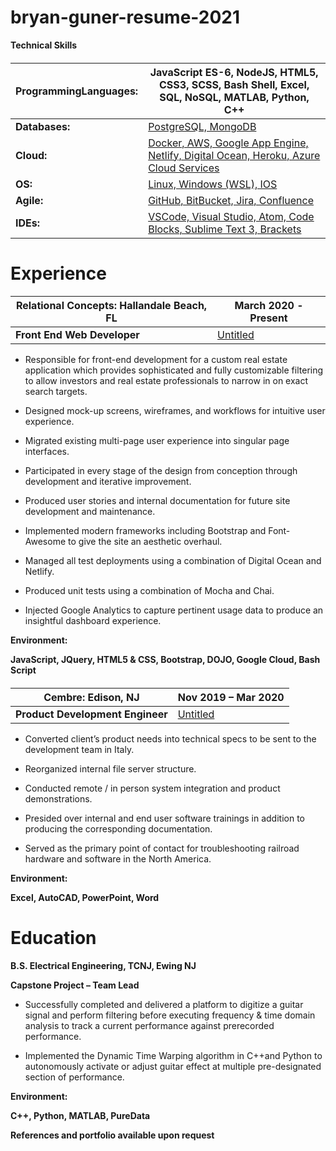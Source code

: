 bryan-guner-resume-2021
=======================

**Technical Skills­­­**

#### 

<table><thead><tr class="header"><th>ProgrammingLanguages:</th><th>JavaScript ES-6, NodeJS, HTML5, CSS3, SCSS, Bash Shell, Excel, SQL, NoSQL, MATLAB, Python, C++</th></tr></thead><tbody><tr class="odd"><td><strong>Databases:</strong></td><td><a href="https://www.notion.so/PostgreSQL-MongoDB-b611c7e643724f7a846329ab6574fb9f">PostgreSQL, MongoDB</a></td></tr><tr class="even"><td><strong>Cloud:</strong></td><td><a href="https://www.notion.so/Docker-AWS-Google-App-Engine-Netlify-Digital-Ocean-Heroku-Azure-Cloud-Services-59d291096c0841a088b266ca66e63c81">Docker, AWS, Google App Engine, Netlify, Digital Ocean, Heroku, Azure Cloud Services</a></td></tr><tr class="odd"><td><strong>OS:</strong></td><td><a href="https://www.notion.so/Linux-Windows-WSL-IOS-55ae810b50b34d3bb667847ed1d8edd1">Linux, Windows (WSL), IOS</a></td></tr><tr class="even"><td><strong>Agile:</strong></td><td><a href="https://www.notion.so/GitHub-BitBucket-Jira-Confluence-c606b9ba7ef04688984183e18fc91c4e">GitHub, BitBucket, Jira, Confluence</a></td></tr><tr class="odd"><td><strong>IDEs:</strong></td><td><a href="https://www.notion.so/VSCode-Visual-Studio-Atom-Code-Blocks-Sublime-Text-3-Brackets-b20639822ada412bb785b6ff93dfcd04">VSCode, Visual Studio, Atom, Code Blocks, Sublime Text 3, Brackets</a></td></tr></tbody></table>

Experience
==========

#### 

<table><thead><tr class="header"><th>Relational Concepts: Hallandale Beach, FL</th><th>March 2020 - Present</th></tr></thead><tbody><tr class="odd"><td><strong>Front End Web Developer</strong></td><td><a href="https://www.notion.so/9fe2686a29514a4792e696c425366dcb">Untitled</a></td></tr></tbody></table>

-   Responsible for front-end development for a custom real estate application which provides sophisticated and fully customizable filtering to allow investors and real estate professionals to narrow in on exact search targets.

<!-- -->

-   Designed mock-up screens, wireframes, and workflows for intuitive user experience.

<!-- -->

-   Migrated existing multi-page user experience into singular page interfaces.

<!-- -->

-   Participated in every stage of the design from conception through development and iterative improvement.

<!-- -->

-   Produced user stories and internal documentation for future site development and maintenance.

<!-- -->

-   Implemented modern frameworks including Bootstrap and Font-Awesome to give the site an aesthetic overhaul.

<!-- -->

-   Managed all test deployments using a combination of Digital Ocean and Netlify.

<!-- -->

-   Produced unit tests using a combination of Mocha and Chai.

<!-- -->

-   Injected Google Analytics to capture pertinent usage data to produce an insightful dashboard experience.

**Environment:**

**JavaScript, JQuery, HTML5 & CSS, Bootstrap, DOJO, Google Cloud, Bash Script**

#### 

<table><thead><tr class="header"><th>Cembre: Edison, NJ</th><th>Nov 2019 – Mar 2020</th></tr></thead><tbody><tr class="odd"><td><strong>Product Development Engineer</strong></td><td><a href="https://www.notion.so/1705d74ca95b40eb80838123ab0491c8">Untitled</a></td></tr></tbody></table>

-   Converted client’s product needs into technical specs to be sent to the development team in Italy.

<!-- -->

-   Reorganized internal file server structure.

<!-- -->

-   Conducted remote / in person system integration and product demonstrations.

<!-- -->

-   Presided over internal and end user software trainings in addition to producing the corresponding documentation.

<!-- -->

-   Served as the primary point of contact for troubleshooting railroad hardware and software in the North America.

**Environment:**

**Excel, AutoCAD, PowerPoint, Word**

Education
=========

**B.S. Electrical Engineering, TCNJ, Ewing NJ**

**Capstone Project – Team Lead**

-   Successfully completed and delivered a platform to digitize a guitar signal and perform filtering before executing frequency & time domain analysis to track a current performance against prerecorded performance.

<!-- -->

-   Implemented the Dynamic Time Warping algorithm in C++and Python to autonomously activate or adjust guitar effect at multiple pre-designated section of performance.

**Environment:**

**C++, Python, MATLAB, PureData**

**References and portfolio available upon request**
